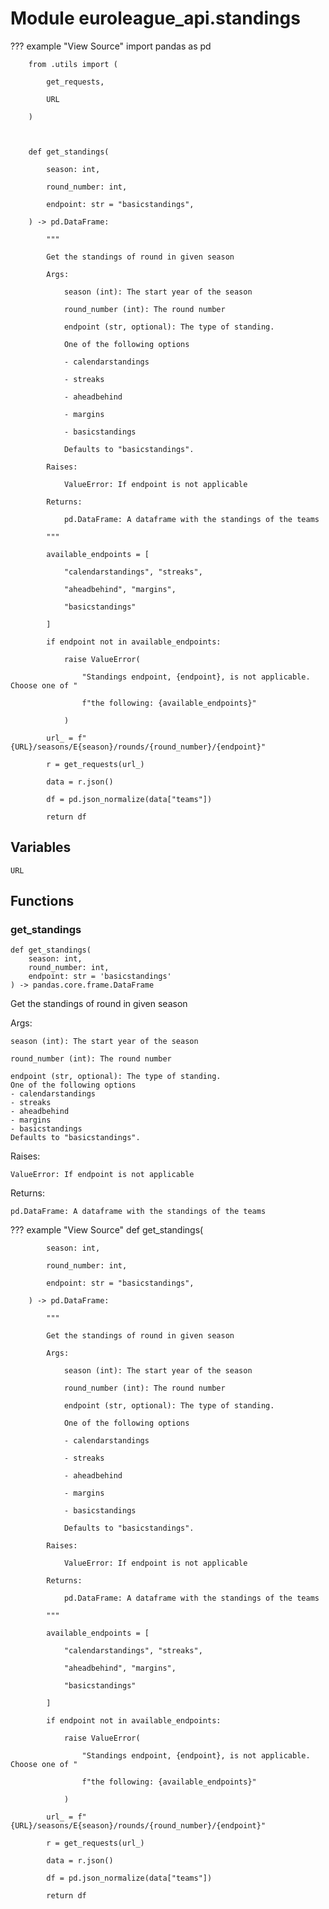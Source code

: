 # Module euroleague_api.standings

??? example "View Source"
        import pandas as pd

        from .utils import (

            get_requests,

            URL

        )

        

        def get_standings(

            season: int,

            round_number: int,

            endpoint: str = "basicstandings",

        ) -> pd.DataFrame:

            """

            Get the standings of round in given season

            Args:

                season (int): The start year of the season

                round_number (int): The round number

                endpoint (str, optional): The type of standing.

                One of the following options

                - calendarstandings

                - streaks

                - aheadbehind

                - margins

                - basicstandings

                Defaults to "basicstandings".

            Raises:

                ValueError: If endpoint is not applicable

            Returns:

                pd.DataFrame: A dataframe with the standings of the teams

            """

            available_endpoints = [

                "calendarstandings", "streaks",

                "aheadbehind", "margins",

                "basicstandings"

            ]

            if endpoint not in available_endpoints:

                raise ValueError(

                    "Standings endpoint, {endpoint}, is not applicable. Choose one of "

                    f"the following: {available_endpoints}"

                )

            url_ = f"{URL}/seasons/E{season}/rounds/{round_number}/{endpoint}"

            r = get_requests(url_)

            data = r.json()

            df = pd.json_normalize(data["teams"])

            return df

## Variables

```python3
URL
```

## Functions

    
### get_standings

```python3
def get_standings(
    season: int,
    round_number: int,
    endpoint: str = 'basicstandings'
) -> pandas.core.frame.DataFrame
```

Get the standings of round in given season

Args:

    season (int): The start year of the season

    round_number (int): The round number

    endpoint (str, optional): The type of standing.
    One of the following options
    - calendarstandings
    - streaks
    - aheadbehind
    - margins
    - basicstandings
    Defaults to "basicstandings".

Raises:

    ValueError: If endpoint is not applicable

Returns:

    pd.DataFrame: A dataframe with the standings of the teams

??? example "View Source"
        def get_standings(

            season: int,

            round_number: int,

            endpoint: str = "basicstandings",

        ) -> pd.DataFrame:

            """

            Get the standings of round in given season

            Args:

                season (int): The start year of the season

                round_number (int): The round number

                endpoint (str, optional): The type of standing.

                One of the following options

                - calendarstandings

                - streaks

                - aheadbehind

                - margins

                - basicstandings

                Defaults to "basicstandings".

            Raises:

                ValueError: If endpoint is not applicable

            Returns:

                pd.DataFrame: A dataframe with the standings of the teams

            """

            available_endpoints = [

                "calendarstandings", "streaks",

                "aheadbehind", "margins",

                "basicstandings"

            ]

            if endpoint not in available_endpoints:

                raise ValueError(

                    "Standings endpoint, {endpoint}, is not applicable. Choose one of "

                    f"the following: {available_endpoints}"

                )

            url_ = f"{URL}/seasons/E{season}/rounds/{round_number}/{endpoint}"

            r = get_requests(url_)

            data = r.json()

            df = pd.json_normalize(data["teams"])

            return df